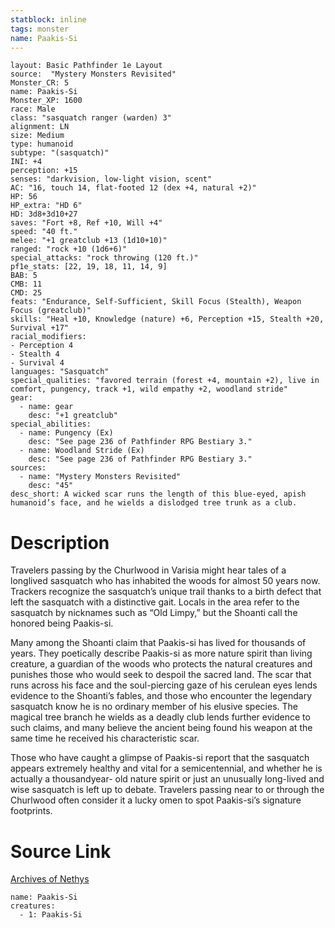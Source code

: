 ```yaml
---
statblock: inline
tags: monster
name: Paakis-Si
---
```

```statblock
layout: Basic Pathfinder 1e Layout
source:  "Mystery Monsters Revisited"
Monster_CR: 5
name: Paakis-Si
Monster_XP: 1600
race: Male
class: "sasquatch ranger (warden) 3"
alignment: LN
size: Medium
type: humanoid
subtype: "(sasquatch)"
INI: +4
perception: +15
senses: "darkvision, low-light vision, scent"
AC: "16, touch 14, flat-footed 12 (dex +4, natural +2)"
HP: 56
HP_extra: "HD 6"
HD: 3d8+3d10+27
saves: "Fort +8, Ref +10, Will +4"
speed: "40 ft."
melee: "+1 greatclub +13 (1d10+10)"
ranged: "rock +10 (1d6+6)"
special_attacks: "rock throwing (120 ft.)"
pf1e_stats: [22, 19, 18, 11, 14, 9]
BAB: 5
CMB: 11
CMD: 25
feats: "Endurance, Self-Sufficient, Skill Focus (Stealth), Weapon Focus (greatclub)"
skills: "Heal +10, Knowledge (nature) +6, Perception +15, Stealth +20, Survival +17"
racial_modifiers:
- Perception 4
- Stealth 4
- Survival 4
languages: "Sasquatch"
special_qualities: "favored terrain (forest +4, mountain +2), live in comfort, pungency, track +1, wild empathy +2, woodland stride"
gear:
  - name: gear
    desc: "+1 greatclub"
special_abilities:
  - name: Pungency (Ex)
    desc: "See page 236 of Pathfinder RPG Bestiary 3."
  - name: Woodland Stride (Ex)
    desc: "See page 236 of Pathfinder RPG Bestiary 3."
sources:
  - name: "Mystery Monsters Revisited"
    desc: "45"
desc_short: A wicked scar runs the length of this blue-eyed, apish humanoid’s face, and he wields a dislodged tree trunk as a club.
```
# Description
Travelers passing by the Churlwood in Varisia might hear tales of a longlived sasquatch who has inhabited the woods for almost 50 years now. Trackers recognize the sasquatch’s unique trail thanks to a birth defect that left the sasquatch with a distinctive gait. Locals in the area refer to the sasquatch by nicknames such as “Old Limpy,” but the Shoanti call the honored being Paakis-si.

Many among the Shoanti claim that Paakis-si has lived for thousands of years. They poetically describe Paakis-si as more nature spirit than living creature, a guardian of the woods who protects the natural creatures and punishes those who would seek to despoil the sacred land. The scar that runs across his face and the soul-piercing gaze of his cerulean eyes lends evidence to the Shoanti’s fables, and those who encounter the legendary sasquatch know he is no ordinary member of his elusive species. The magical tree branch he wields as a deadly club lends further evidence to such claims, and many believe the ancient being found his weapon at the same time he received his characteristic scar.

Those who have caught a glimpse of Paakis-si report that the sasquatch appears extremely healthy and vital for a semicentennial, and whether he is actually a thousandyear- old nature spirit or just an unusually long-lived and wise sasquatch is left up to debate. Travelers passing near to or through the Churlwood often consider it a lucky omen to spot Paakis-si’s signature footprints.
# Source Link
[Archives of Nethys](https://aonprd.com/MonsterDisplay.aspx?ItemName=Paakis-Si)
```encounter-table
name: Paakis-Si
creatures:
  - 1: Paakis-Si
```
